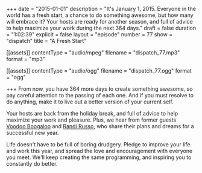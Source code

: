 +++
date = "2015-01-01"
description = "It's January 1, 2015. Everyone in the world has a fresh start, a chance to do something awesome, but how many will embrace it? Your hosts are ready for another season, and full of advice to help maximize your work during the next 364 days."
draft = false
duration = "1:02:39"
explicit = false
layout = "episode"
number = 77
show = "dispatch"
title = "A Fresh Start"

[[assets]]
  contentType = "audio/mpeg"
  filename = "dispatch_77.mp3"
  format = "mp3"

[[assets]]
  contentType = "audio/ogg"
  filename = "dispatch_77.ogg"
  format = "ogg"

+++
From now, you have 364 more days to create something awesome, so pay careful attention to the passing of each one. And if you must resolve to do anything, make it to live out a better version of your current self.

Your hosts are back from the holiday break, and full of advice to help maximize your work and pleasure. Plus, we hear from former guests [Voodoo Boogaloo](https://nicholaswyoung.com/programs/dispatch/64) and [Randi Russo](https://nicholaswyoung.com/programs/dispatch/3), who share their plans and dreams for a successful new year.

Life doesn't have to be full of boring drudgery. Pledge to improve your life and work this year, and spread the love and encouragement with everyone you meet. We'll keep creating the same programming, and inspiring you to constantly do better.